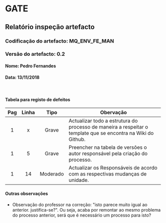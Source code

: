 # GATE
## Relatório inspeção artefacto
### Codificação do artefacto: MQ_ENV_FE_MAN
### Versão do artefacto: 0.2
#### Nome: Pedro Fernandes
#### Data: 13/11/2018

</br>

#### Tabela para registo de defeitos
|Pag|Linha|Tipo|Obervação
|:---:|:---:|:---:|---
|1|x|Grave|Actualizar todo a estrutura do processo de maneira a respeitar o template que se encontra na Wiki do Github.
|1|5|Grave|Preencher na tabela de versões o autor responsável pela criação do processo.
|1|14|Moderado|Actualizar os Responsáveis de acordo com as respectivas mudanças de unidade.

#### Outras observações
* Observação do professor na correção: "isto parece muito igual ao anterior. justifica-se?". Ou seja, acaba por remontar ao mesmo problema do processo anterior, será que é necessário um processo para isto?

</br>